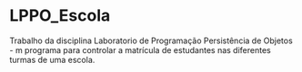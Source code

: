 # LPPO_Escola
Trabalho da disciplina Laboratorio de Programação Persistência de Objetos - m programa para controlar a matrícula de estudantes nas diferentes turmas de uma escola.
